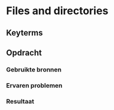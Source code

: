 # Files and directories

## Keyterms

## Opdracht
### Gebruikte bronnen

### Ervaren problemen
### Resultaat
